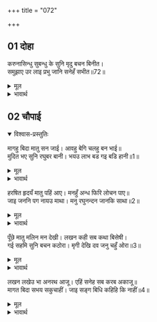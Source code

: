 +++
title = "072"

+++

## 01 दोहा

<div class="audioEmbed"  caption="AIR-वाचनम्" src="https://archive.org/download/rAmcharitmAnas-AIR/EPI-156a.mp3"></div>

करुनासिन्धु सुबन्धु के सुनि मृदु बचन बिनीत।  
समुझाए उर लाइ प्रभु जानि सनेहँ सभीत॥72॥  

<details><summary>मूल</summary>

करुनासिन्धु सुबन्धु के सुनि मृदु बचन बिनीत।  
समुझाए उर लाइ प्रभु जानि सनेहँ सभीत॥72॥  
</details>

<details><summary>भावार्थ</summary>

 दया के समुद्र श्री रामचन्द्रजी ने भले भाई के कोमल और नम्रतायुक्त वचन सुनकर और उन्हें स्नेह के कारण डरे हुए जानकर, हृदय से लगाकर समझाया॥72॥  
</details>





## 02 चौपाई
<details open><summary>विश्वास-प्रस्तुतिः</summary>

मागहु बिदा मातु सन जाई। आवहु बेगि चलहु बन भाई॥  
मुदित भए सुनि रघुबर बानी। भयउ लाभ बड गइ बडि हानी॥1॥  
</details>
<details><summary>मूल</summary>

मागहु बिदा मातु सन जाई। आवहु बेगि चलहु बन भाई॥  
मुदित भए सुनि रघुबर बानी। भयउ लाभ बड गइ बडि हानी॥1॥  
</details>

<details><summary>भावार्थ</summary>

(और कहा-) हे भाई! जाकर माता से विदा माँग आओ और जल्दी वन को चलो! रघुकुल में श्रेष्ठ श्री रामजी की वाणी सुनकर लक्ष्मणजी आनन्दित हो गए। बडी हानि दूर हो गई और बडा लाभ हुआ!॥1॥  
</details>

हरषित हृदयँ मातु पहिं आए। मनहुँ अन्ध फिरि लोचन पाए॥  
जाइ जननि पग नायउ माथा। मनु रघुनन्दन जानकि साथा॥2॥  

<details><summary>मूल</summary>

हरषित हृदयँ मातु पहिं आए। मनहुँ अन्ध फिरि लोचन पाए॥  
जाइ जननि पग नायउ माथा। मनु रघुनन्दन जानकि साथा॥2॥  
</details>

<details><summary>भावार्थ</summary>

वे हर्षित हृदय से माता सुमित्राजी के पास आए, मानो अन्धा फिर से नेत्र पा गया हो। उन्होन्ने जाकर माता के चरणों में मस्तक नवाया, किन्तु उनका मन रघुकुल को आनन्द देने वाले श्री रामजी और जानकीजी के साथ था॥2॥  
</details>

पूँछे मातु मलिन मन देखी। लखन कही सब कथा बिसेषी।  
गई सहमि सुनि बचन कठोरा। मृगी देखि दव जनु चहुँ ओरा॥3॥  

<details><summary>मूल</summary>

पूँछे मातु मलिन मन देखी। लखन कही सब कथा बिसेषी।  
गई सहमि सुनि बचन कठोरा। मृगी देखि दव जनु चहुँ ओरा॥3॥  
</details>

<details><summary>भावार्थ</summary>

माता ने उदास मन देखकर उनसे (कारण) पूछा। लक्ष्मणजी ने सब कथा विस्तार से कह सुनाई। सुमित्राजी कठोर वचनों को सुनकर ऐसी सहम गईं जैसे हिरनी चारों ओर वन में आग लगी देखकर सहम जाती है॥3॥  
</details>

लखन लखेउ भा अनरथ आजू। एहिं सनेह सब करब अकाजू॥  
मागत बिदा सभय सकुचाहीं। जाइ सङ्ग बिधि कहिहि कि नाहीं॥4॥  

<details><summary>मूल</summary>

लखन लखेउ भा अनरथ आजू। एहिं सनेह सब करब अकाजू॥  
मागत बिदा सभय सकुचाहीं। जाइ सङ्ग बिधि कहिहि कि नाहीं॥4॥  
</details>

<details><summary>भावार्थ</summary>

लक्ष्मण ने देखा कि आज (अब) अनर्थ हुआ। ये स्नेह वश काम बिगाड देङ्गी! इसलिए वे विदा माँगते हुए डर के मारे सकुचाते हैं (और मन ही मन सोचते हैं) कि हे विधाता! माता साथ जाने को कहेङ्गी या नहीं॥4॥  
</details>


